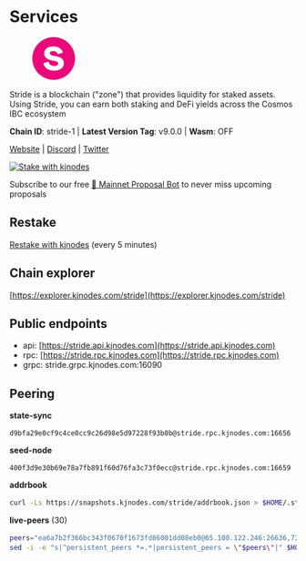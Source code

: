 # Services

<figure><img src="https://raw.githubusercontent.com/kj89/cosmos-images/main/logos/stride.png" alt=""><figcaption></figcaption></figure>

Stride is a blockchain ("zone") that provides liquidity for staked assets.  Using Stride, you can earn both staking and DeFi yields across the Cosmos IBC ecosystem

**Chain ID**: stride-1 | **Latest Version Tag**: v9.0.0 | **Wasm**: OFF

[Website](https://stride.zone) | [Discord](https://discord.gg/mzQZ8dAE7u) | [Twitter](https://twitter.com/stride_zone)

[![Stake with kjnodes](https://i.ibb.co/cr44Q8j/button-stake-with-kjnodes.png)](https://restake.app/stride/stridevaloper1j8gkhtllnp252l6g6zwzea30e7pvzqttr9768n)

Subscribe to our free [🤖 Mainnet Proposal Bot](https://t.me/kjnodes_proposal_bot) to never miss upcoming proposals

## Restake

[Restake with kjnodes](https://restake.app/stride/stridevaloper1j8gkhtllnp252l6g6zwzea30e7pvzqttr9768n) (every 5 minutes)
## Chain explorer
[https://explorer.kjnodes.com/stride](https://explorer.kjnodes.com/stride)

## Public endpoints

* api: [https://stride.api.kjnodes.com](https://stride.api.kjnodes.com)
* rpc: [https://stride.rpc.kjnodes.com](https://stride.rpc.kjnodes.com)
* grpc: stride.grpc.kjnodes.com:16090

## Peering

**state-sync**

```text
d9bfa29e0cf9c4ce0cc9c26d98e5d97228f93b0b@stride.rpc.kjnodes.com:16656
```

**seed-node**

```text
400f3d9e30b69e78a7fb891f60d76fa3c73f0ecc@stride.rpc.kjnodes.com:16659
```

**addrbook**
```bash
curl -Ls https://snapshots.kjnodes.com/stride/addrbook.json > $HOME/.stride/config/addrbook.json
```

**live-peers** (30)
```bash
peers="ea6a7b2f366bc343f0670f1673fd86001dd08eb0@65.108.122.246:26636,722884e3add85791c34a0563253dc47901320878@65.108.238.61:36656,18256dedf8f01bb65c5a0b9e1a8e80de5ea8f156@65.108.232.168:16656,a83cd29f4f9a4711346184966f9fb6c80bb658d2@65.108.103.184:21656,cc35475fe1f7c345af0ea8a692f3b4b41c8f12a2@116.202.36.240:10156,20f56a68a04eedc764b7e1b87b7032a50b9d4fe9@51.81.155.97:10456,cfd27429d382ecf366ddad02c88f15a8753092c8@66.172.36.135:28656,9ed4a1c80960ae933551283eb8aef52468f6cfc7@65.109.106.169:26656,bdc2baaf2d18152c38340d368249ac866daf3e3d@198.244.178.213:26656,54672e848a31d2e7aeda35b8f2c320ad508c5550@128.199.141.132:26656,ade7d4d0009c7725ee991b8c40a7f646f76bf1e3@149.102.140.108:26656,a3f95b0b15c31a68a7535f6068c4e14b95e90dcf@65.109.92.240:21016,be546a9a1b8b664a32ad5f45fa1d4087b44e0f83@135.181.214.120:26656,d36ac7580cc8907a00b0add8c3b047caea6df4ed@107.155.67.202:26636,d5035bd01baef508402b8649a33afc7b0fd190f1@141.95.72.74:24095,44e797771bff124693e63a8ec331d42873cf2ae2@95.217.202.49:35656,c948379b649bc6609557dd74f5a4e70716f100ea@51.210.240.201:10456,6cceba286b498d4a1931f85e35ea0fa433373057@78.47.208.99:26656,9ee75491e354965d8bfd8434aa093f8613bc1dce@65.108.238.103:12256,befab97d41e02ea4e759eda3de9e30e77b95b55b@35.193.66.50:26656,3fef899adcdeded56f6c69fe55c5da1624303367@163.172.101.208:4656,6fca686eca83017f3bb3055c3b58a2f8d476de8f@204.93.241.110:27652,c938bcc723f004798750c3c533e8a6735f6d8363@38.146.3.122:12256,cd680cc992983e5c8244b5529034a2e362e7a6d3@93.159.134.157:26656,1483ddbd1ba369c01d5496877314ed1b09bd9cc3@65.21.189.221:12256,2254e6968e5c7ebc98ef5b79b388502fa44e10e1@5.161.134.44:26656,186cc57831ec3f1b44066bcf485a9f1f0796479a@77.37.176.99:26656,fb8505c994cb90927c766e3c3d2db38044a596bc@139.59.31.201:26656,6831d67983cf5ebcb44da01737ccd6ccbd15c08e@193.70.47.90:12256,d9bfa29e0cf9c4ce0cc9c26d98e5d97228f93b0b@65.109.88.38:16656"
sed -i -e "s|^persistent_peers *=.*|persistent_peers = \"$peers\"|" $HOME/.stride/config/config.toml
```
